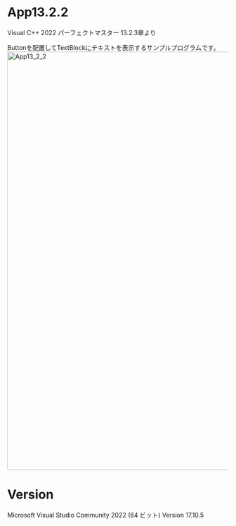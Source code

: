# App13.2.2
Visual C++ 2022 パーフェクトマスター 
13.2.3章より 
 
Buttonを配置してTextBlockにテキストを表示するサンプルプログラムです。 
<img width="950" alt="App13_2_2" src="https://github.com/user-attachments/assets/003624b1-3eba-4117-a05c-323c61075f3c" />

# Version
Microsoft Visual Studio Community 2022 (64 ビット) Version 17.10.5

